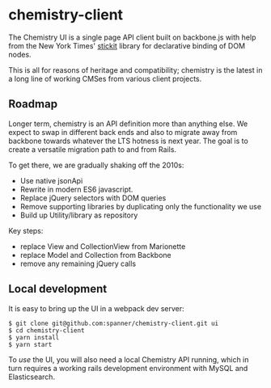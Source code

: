 # chemistry-client


The Chemistry UI is a single page API client built on backbone.js with help from the New York Times' [stickit](http://nytimes.github.io/backbone.stickit/) library for declarative binding of DOM nodes.

This is all for reasons of heritage and compatibility; chemistry is the latest in a long line of working CMSes from various client projects.


## Roadmap

Longer term, chemistry is an API definition more than anything else. We expect to swap in different back ends and also to migrate away from backbone towards whatever the LTS hotness is next year.
The goal is to create a versatile migration path to and from Rails.

To get there, we are gradually shaking off the 2010s:

* Use native jsonApi
* Rewrite in modern ES6 javascript.
* Replace jQuery selectors with DOM queries
* Remove supporting libraries by duplicating only the functionality we use
* Build up Utility/library as repository

Key steps:

* replace View and CollectionView from Marionette
* replace Model and Collection from Backbone
* remove any remaining jQuery calls


## Local development

It is easy to bring up the UI in a webpack dev server:

    $ git clone git@github.com:spanner/chemistry-client.git ui
    $ cd chemistry-client
    $ yarn install
    $ yarn start

To *use* the UI, you will also need a local Chemistry API running, which in turn requires a working rails development environment with MySQL and Elasticsearch.

